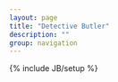 ```yaml
---
layout: page
title: "Detective Butler"
description: ""
group: navigation
---
```

{% include JB/setup %}
